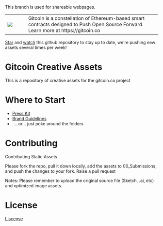 
This branch is used for shareable webpages.

<table>
<td width=100>
<img src='https://github.com/gitcoinco/gitcoinco/blob/master/img/helmet.png'/>
</td>
<td width=800>
Gitcoin is a constellation of Ethereum-based smart contracts designed to Push Open Source Forward. Learn more at https://gitcoin.co
</td>
</table>

[Star](https://github.com/gitcoinco/creative/stargazers) and [watch](https://github.com/gitcoinco/creative/watchers) this github repository to stay up to date, we're pushing new assets several times per week!


# Gitcoin Creative Assets

This is a repository of creative assets for the gitcoin.co project

# Where to Start

* [Press Kit](https://gitcoin.co/presskit)
* [Brand Guidelines](https://github.com/gitcoinco/creative/tree/master/Brand/Brand%20Guide)
* .... or... just poke around the folders 


# Contributing

Contributing Static Assets

Please fork the repo, pull it down locally, add the assets to 00_Submissions, and push the changes to your fork.  Raise a pull request 

Notes:
Please remember to upload the original source file (Sketch, .ai, etc) and optimized image assets.

# License
[Liscense](./liscense)

<!-- Google Analytics -->
<img src='https://ga-beacon.appspot.com/UA-102304388-1/gitcoinco/creative' style='width:1px; height:1px;' >
